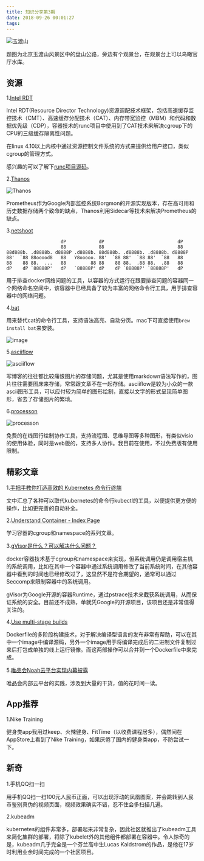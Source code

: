 ```yaml
---
title: 知识分享第3期
date: 2018-09-26 00:01:27
tags:
---
```


![玉渡山](http://kuring.me/images/yudushan.jpeg)

题图为北京玉渡山风景区中的盘山公路，旁边有个观景台，在观景台上可以鸟瞰官厅水库。

## 资源

1.[Intel RDT](https://www.intel.cn/content/www/cn/zh/architecture-and-technology/resource-director-technology.html)

Intel RDT(Resource Director Technology)资源调配技术框架，包括高速缓存监控技术（CMT）、高速缓存分配技术（CAT）、内存带宽监控（MBM）和代码和数据优先级（CDP），容器技术的runc项目中使用到了CAT技术来解决cgroup下的CPU的三级缓存隔离性问题。

在linux 4.10以上内核中通过资源控制文件系统的方式来提供给用户接口，类似cgroup的管理方式。

感兴趣的可以了解下[runc项目源码](https://github.com/opencontainers/runc/blob/master/libcontainer/intelrdt/intelrdt.go)。

2.[Thanos](https://github.com/improbable-eng/thanos)

![Thanos](http://kuring.me/images/Thanos-logo_fullmedium.png)

Prometheus作为Google内部监控系统Borgmon的开源实现版本，存在高可用和历史数据存储两个致命的缺点，Thanos利用Sidecar等技术来解决Prometheus的缺点。

3.[netshoot](https://github.com/nicolaka/netshoot)

```
                    dP            dP                           dP
                    88            88                           88
88d888b. .d8888b. d8888P .d8888b. 88d888b. .d8888b. .d8888b. d8888P
88'  `88 88ooood8   88   Y8ooooo. 88'  `88 88'  `88 88'  `88   88
88    88 88.  ...   88         88 88    88 88.  .88 88.  .88   88
dP    dP `88888P'   dP   `88888P' dP    dP `88888P' `88888P'   dP
```

用于排查docker网络问题的工具，以容器的方式运行在跟要排查问题的容器同一个网络命名空间中，该容器中已经具备了较为丰富的网络命令行工具，用于排查容器中的网络问题。

4.[bat](https://github.com/sharkdp/bat)

用来替代cat的命令行工具，支持语法高亮、自动分页。mac下可直接使用`brew install bat`来安装。

![image](https://camo.githubusercontent.com/9d3d89364f2cc83ace8f29646a6236bc15ea1da0/68747470733a2f2f696d6775722e636f6d2f724773646e44652e706e67)

5.[asciiflow](http://asciiflow.com/)

![asciiflow](http://kuring.me/images/asciiflow.png)

写博客的往往都比较痛恨图片的存储问题，尤其是使用markdown语法写作的，图片往往需要图床来存储，常常跟文章不在一起存储。asciiflow是较为小众的一款ascii图形工具，可以应付较为简单的图形绘制，直接以文字的形式呈现简单图形，省去了存储图片的繁琐。

6.[processon](https://www.processon.com)

![processon](http://kuring.me/images/processon.gif)

免费的在线图行绘制协作工具，支持流程图、思维导图等多种图形，有类似visio的使用体验，同时是web版的，支持多人协作。我目前在使用，不过免费版有使用限制。

## 精彩文章

1.[手把手教你打造高效的 Kubernetes 命令行终端
](https://mp.weixin.qq.com/s?__biz=MzI3MTI2NzkxMA==&mid=2247486254&idx=1&sn=c78b509e84a64cb921280a5e1e111bb7&chksm=eac52a07ddb2a311c2a21a3decf26c8ab5d9b0d6c9ff8701a8db3e369d76fe9c6045e34808f1&mpshare=1&scene=1&srcid=0915GAFGR2dEjnoRI1ngfo8f%23rd)

文中汇总了各种可以取代kubernetes的命令行kubectl的工具，以便提供更方便的操作，比如更完善的自动补全。

2.[Understand Container - Index Page](http://pierrchen.blogspot.com/2018/08/understand-container-index.html)

学习容器的cgroup和namespace的系列文章。

3.[gVisor是什么？可以解决什么问题？](https://mp.weixin.qq.com/s?__biz=MzA5OTAyNzQ2OA==&mid=2649698847&idx=1&sn=b1ffce56c1397b3f60f8c776aff0ae85&chksm=88930d7cbfe4846a14fe50e9824e8a81abce19097717b1fbd3834101b21872f5ccdb6aab9366&mpshare=1&scene=1&srcid=0919nVdgzYLK9dtdRUsf2ifa%23rd)

docker容器技术基于cgroup和namespace来实现，但系统调用仍是调用宿主机的系统调用，比如在其中一个容器中通过系统调用修改了当前系统时间，在其他容器中看到的时间也已经修改过了，这显然不是符合期望的，通常可以通过Seccomp来限制容器中的系统调用。

gVisor为Google开源的容器Runtime，通过pstrace技术来截获系统调用，从而保证系统的安全。目前还不成熟，单就凭Google的开源项目，该项目还是非常值得关注的。

4.[Use multi-stage builds](https://docs.docker.com/develop/develop-images/multistage-build/)

Dockerfile的多阶段构建技术，对于解决编译型语言的发布非常有帮助，可以在其中一个image中编译源码，另外一个image用于将编译完成后的二进制文件复制过来后打包成单独的线上运行镜像。而这两部操作可以合并到一个Dockerfile中来完成。

5.[唯品会Noah云平台实现内幕披露](https://mp.weixin.qq.com/s?__biz=MzA5OTAyNzQ2OA==&mid=2649698903&idx=1&sn=6392175b0cf62825e4981b08acc85fda&chksm=88930d34bfe48422ee85d50037489868e2432b6aa4c7bef6dc46b8eaa3852f91bd5da14c5da1&mpshare=1&scene=1&srcid=09255FcTm8fVdN6r5OqWkTvK%23rd)

唯品会内部云平台的实践，涉及到大量的干货，值的花时间一读。

## App推荐

1.Nike Training

健身类app我用过keep、火辣健身、FitTime（以收费课程居多），偶然间在AppStore上看到了Nike Training，如果厌倦了国内的健身类app，不防尝试一下。

## 新奇

1.手机QQ扫一扫

用手机QQ扫一扫100元人民币正面，可以出现浮动的凤凰图案，并会跳转到人民币鉴别真伪的视频页面，视频效果确实不错，忍不住会多扫描几遍。

2.kubeadm

kubernetes的组件非常多，部署起来非常复杂，因此社区就推出了kubeadm工具来简化集群的部署，将除了kubelet外的其他组件都部署在容器中。令人惊奇的是，kubeadm几乎完全是一个芬兰高中生Lucas KaIdstrom的作品，是他在17岁时利用业余时间完成的一个社区项目。
